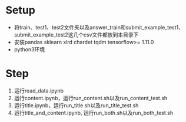# Setup

* 将train、test1、test2文件夹以及answer_train和submit_example_test1、submit_example_test2这几个csv文件都放到本目录下
* 安装pandas sklearn xlrd chardet tqdm tensorflow>= 1.11.0
* python3环境

# Step

1. 运行read_data.ipynb
2. 运行content.ipynb，运行run_content.sh以及run_content_test.sh
3. 运行title.ipynb，运行run_title.sh以及run_title_test.sh
4. 运行title_and_content.ipynb, 运行run_both.sh以及run_both_test.sh
